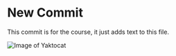 # New Commit
This commit is for the course, it just adds text to this file.

![Image of Yaktocat](https://octodex.github.com/images/yaktocat.png)
